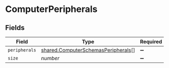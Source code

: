 # ComputerPeripherals


## Fields

| Field                                                                                    | Type                                                                                     | Required                                                                                 | Description                                                                              | Example                                                                                  |
| ---------------------------------------------------------------------------------------- | ---------------------------------------------------------------------------------------- | ---------------------------------------------------------------------------------------- | ---------------------------------------------------------------------------------------- | ---------------------------------------------------------------------------------------- |
| `peripherals`                                                                            | [shared.ComputerSchemasPeripherals](../../models/shared/computerschemasperipherals.md)[] | :heavy_minus_sign:                                                                       | N/A                                                                                      |                                                                                          |
| `size`                                                                                   | *number*                                                                                 | :heavy_minus_sign:                                                                       | N/A                                                                                      | 1                                                                                        |